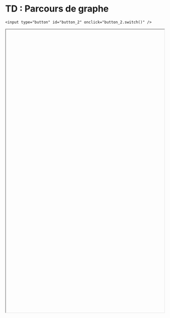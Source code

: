 # TD : Parcours de graphe

<script>
    $(function() {
        button_2 = button_cor(
            'https://raw.githubusercontent.com/fortierq/cours/main/graphe/def/option/td/td_graphes_parcours.pdf',
            '2',
            'button_2'
        );
    });
</script>

```{margin}
<input type="button" id="button_2" onclick="button_2.switch()" />
```

<iframe id="2" height=900 width=100% allowfullscreen></iframe>
